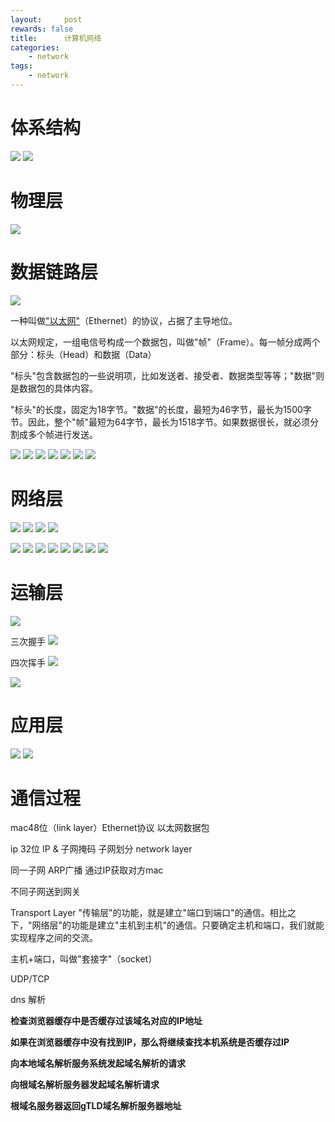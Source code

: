 ```yaml
---
layout:     post
rewards: false
title:      计算机网络
categories:
    - network
tags:
    - network
---
```


# 体系结构

![](https://tva3.sinaimg.cn/large/006tKfTcgy1g1k336rc92j313y0jawfq.jpg)
![](https://tva3.sinaimg.cn/large/006tKfTcgy1g1k34vv5hxj30x50u0tbg.jpg)

# 物理层
![](https://tva2.sinaimg.cn/large/006tKfTcgy1g1k3ufx47zj314g0gudgh.jpg)

# 数据链路层
![](https://tva1.sinaimg.cn/large/006tKfTcgy1g1k3wby5zgj318y0s60v4.jpg)

一种叫做["以太网"](http://zh.wikipedia.org/wiki/以太网)（Ethernet）的协议，占据了主导地位。

以太网规定，一组电信号构成一个数据包，叫做"帧"（Frame）。每一帧分成两个部分：标头（Head）和数据（Data）



"标头"包含数据包的一些说明项，比如发送者、接受者、数据类型等等；"数据"则是数据包的具体内容。

"标头"的长度，固定为18字节。"数据"的长度，最短为46字节，最长为1500字节。因此，整个"帧"最短为64字节，最长为1518字节。如果数据很长，就必须分割成多个帧进行发送。

![](https://tva2.sinaimg.cn/large/006tKfTcgy1g1k3wizt4ej318g0mwgnf.jpg)
![](https://tva3.sinaimg.cn/large/006tKfTcgy1g1k3woue1qj31490u00v7.jpg)
![](https://tva3.sinaimg.cn/large/006tKfTcgy1g1k3wvo8ovj316a0rcq73.jpg)
![](https://tva2.sinaimg.cn/large/006tKfTcgy1g1k3x4tnw6j314s0j0n0r.jpg)
![](https://tva2.sinaimg.cn/large/006tKfTcgy1g1k3yu44krj316s0nodh5.jpg)
![](https://tva3.sinaimg.cn/large/006tKfTcgy1g1k3z4xz8fj30yc0u0wkf.jpg)
![](https://tva1.sinaimg.cn/large/006tKfTcgy1g1k3zfvotaj315k0e2dgk.jpg)

# 网络层
![](https://tva2.sinaimg.cn/large/006tKfTcgy1g1k48kz2z9j31760siadc.jpg)
![](https://tva4.sinaimg.cn/large/006tKfTcgy1g1k4ao0dbvj31160kydgw.jpg)
![](https://tva3.sinaimg.cn/large/006tKfTcgy1g1k4au9uduj31940g4dh6.jpg)
![](https://tva2.sinaimg.cn/large/006tKfTcgy1g1k4edxdiqj31660pc0v9.jpg)

![](https://tva2.sinaimg.cn/large/006tKfTcgy1g1k4kmvhkoj31c20qun1o.jpg)
![](https://tva4.sinaimg.cn/large/006tKfTcgy1g1k4kva67oj31cv0u0q6a.jpg)
![](https://tva3.sinaimg.cn/large/006tKfTcgy1g1k4l5dfpoj311p0u0tbv.jpg)
![](https://tva4.sinaimg.cn/large/006tKfTcgy1g1kkqpfwjvj31au0o2diw.jpg)
![](https://tva2.sinaimg.cn/large/006tKfTcgy1g1kkqxllhhj31c60aw75h.jpg)
![](https://tva4.sinaimg.cn/large/006tKfTcgy1g1kkr3sjsuj31b00nu77w.jpg)
![](https://tva3.sinaimg.cn/large/006tKfTcgy1g1kkr9vl98j31ci0l4jug.jpg)
![](https://tva4.sinaimg.cn/large/006tKfTcgy1g1kkrexfpzj31160l0myz.jpg)

# 运输层

![](https://tva1.sinaimg.cn/large/006tKfTcgy1g1kl4cm13ij312y0u00xj.jpg)

三次握手
![](https://tva1.sinaimg.cn/large/006tKfTcgy1g1kl4m77guj31860meq3z.jpg)

四次挥手
![](https://tva3.sinaimg.cn/large/006tKfTcgy1g1kl4x2guzj314s0mwdh6.jpg)

![](https://tva1.sinaimg.cn/large/006tKfTcgy1g1kl54huhaj31ca0eytab.jpg)

# 应用层

![](https://tva1.sinaimg.cn/large/006tKfTcgy1g1kleful8bj31az0u0gnp.jpg)
![](https://tva2.sinaimg.cn/large/006tKfTcgy1g1klekxur9j311a0u0dj2.jpg)

# 通信过程



mac48位（link layer）Ethernet协议  以太网数据包 



ip 32位  IP & 子网掩码 子网划分  network layer

同一子网 ARP广播 通过IP获取对方mac

不同子网送到网关



Transport Layer  "传输层"的功能，就是建立"端口到端口"的通信。相比之下，"网络层"的功能是建立"主机到主机"的通信。只要确定主机和端口，我们就能实现程序之间的交流。

主机+端口，叫做"套接字"（socket）

UDP/TCP





dns 解析

**检查浏览器缓存中是否缓存过该域名对应的IP地址**

**如果在浏览器缓存中没有找到IP，那么将继续查找本机系统是否缓存过IP**

**向本地域名解析服务系统发起域名解析的请求**

**向根域名解析服务器发起域名解析请求**

**根域名服务器返回gTLD域名解析服务器地址**



